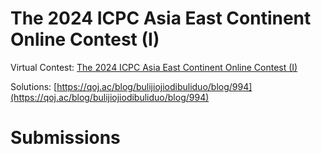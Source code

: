 # The 2024 ICPC Asia East Continent Online Contest (I)

Virtual Contest: [The 2024 ICPC Asia East Continent Online Contest (I)](https://qoj.ac/contest/1794)

Solutions: [https://qoj.ac/blog/bulijiojiodibuliduo/blog/994](https://qoj.ac/blog/bulijiojiodibuliduo/blog/994)

# Submissions
